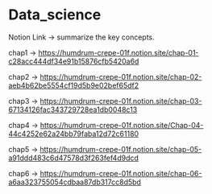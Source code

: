 # Data_science

Notion Link -> summarize the key concepts.

chap1 -> https://humdrum-crepe-01f.notion.site/chap-01-c28acc444df34e91b15876cfb5420a6d

chap2 -> https://humdrum-crepe-01f.notion.site/chap-02-aeb4b62be5554cf19d5b9e02bef65df2

chap3 -> https://humdrum-crepe-01f.notion.site/chap-03-67134126fac343729728ea1db0048c13

chap4 -> https://humdrum-crepe-01f.notion.site/Chap-04-44c4252e62a24bb79faba12d72c61180

chap5 -> https://humdrum-crepe-01f.notion.site/chap-05-a91ddd483c6d47578d3f263fef4d9dcd

chap6 -> https://humdrum-crepe-01f.notion.site/chap-06-a6aa323755054cdbaa87db317cc8d5bd
